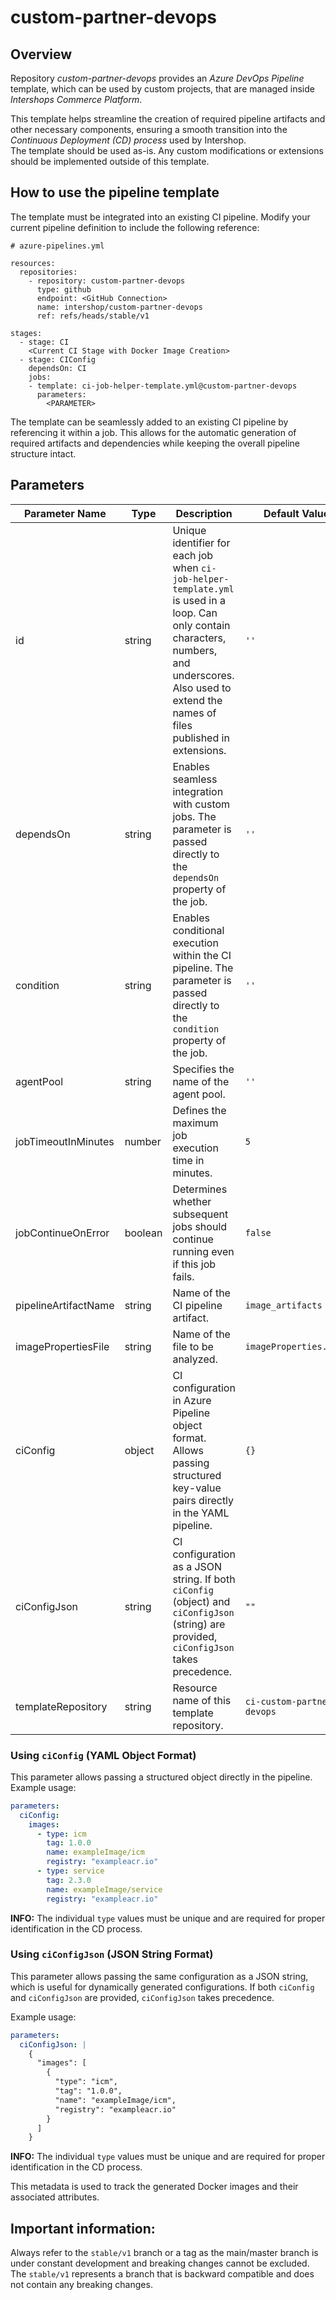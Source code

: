 # custom-partner-devops

## Overview

Repository *custom-partner-devops* provides an *Azure DevOps Pipeline* template, which can be used by custom projects, that are managed inside *Intershops Commerce Platform*.

This template helps streamline the creation of required pipeline artifacts and other necessary components, ensuring a smooth transition into the *Continuous Deployment (CD) process* used by Intershop.  
The template should be used as-is. Any custom modifications or extensions should be implemented outside of this template.  

## How to use the pipeline template

The template must be integrated into an existing CI pipeline. Modify your current pipeline definition to include the following reference:  

```
# azure-pipelines.yml

resources:
  repositories:
    - repository: custom-partner-devops
      type: github
      endpoint: <GitHub Connection>
      name: intershop/custom-partner-devops
      ref: refs/heads/stable/v1

stages:
  - stage: CI
    <Current CI Stage with Docker Image Creation>
  - stage: CIConfig
    dependsOn: CI
    jobs:
    - template: ci-job-helper-template.yml@custom-partner-devops
      parameters:
        <PARAMETER>

```

The template can be seamlessly added to an existing CI pipeline by referencing it within a job. This allows for the automatic generation of required artifacts and dependencies while keeping the overall pipeline structure intact.  

## Parameters

| Parameter Name | Type | Description | Default Value | Required |  
|---|---|---|---|---|  
| id | string | Unique identifier for each job when `ci-job-helper-template.yml` is used in a loop. Can only contain characters, numbers, and underscores. Also used to extend the names of files published in extensions. | `''` | No |  
| dependsOn | string | Enables seamless integration with custom jobs. The parameter is passed directly to the `dependsOn` property of the job. | `''` | No |  
| condition | string | Enables conditional execution within the CI pipeline. The parameter is passed directly to the `condition` property of the job. | `''` | No |  
| agentPool | string | Specifies the name of the agent pool. | `''` | Yes |  
| jobTimeoutInMinutes | number | Defines the maximum job execution time in minutes. | `5` | No |  
| jobContinueOnError | boolean | Determines whether subsequent jobs should continue running even if this job fails. | `false` | No |  
| pipelineArtifactName | string | Name of the CI pipeline artifact. | `image_artifacts` | No |  
| imagePropertiesFile | string | Name of the file to be analyzed. | `imageProperties.yaml` | No |  
| ciConfig | object | CI configuration in Azure Pipeline object format. Allows passing structured key-value pairs directly in the YAML pipeline. | `{}` | Yes, if `ciConfigJson` is not set |  
| ciConfigJson | string | CI configuration as a JSON string. If both `ciConfig` (object) and `ciConfigJson` (string) are provided, `ciConfigJson` takes precedence. | `""` | Yes, if `ciConfig` is not set |  
| templateRepository | string | Resource name of this template repository. | `ci-custom-partner-devops` | No |  

### Using `ciConfig` (YAML Object Format)  

This parameter allows passing a structured object directly in the pipeline. Example usage:  

```yaml
parameters:
  ciConfig:
    images:
      - type: icm
        tag: 1.0.0
        name: exampleImage/icm
        registry: "exampleacr.io"
      - type: service
        tag: 2.3.0
        name: exampleImage/service
        registry: "exampleacr.io"
```

**INFO:** The individual `type` values must be unique and are required for proper identification in the CD process.

### Using `ciConfigJson` (JSON String Format)  

This parameter allows passing the same configuration as a JSON string, which is useful for dynamically generated configurations. If both `ciConfig` and `ciConfigJson` are provided, `ciConfigJson` takes precedence.  

Example usage:  

```yaml
parameters:
  ciConfigJson: |
    {
      "images": [
        {
          "type": "icm",
          "tag": "1.0.0",
          "name": "exampleImage/icm",
          "registry": "exampleacr.io"
        }
      ]
    }
```

**INFO:** The individual `type` values must be unique and are required for proper identification in the CD process.

This metadata is used to track the generated Docker images and their associated attributes.

## Important information:

Always refer to the `stable/v1` branch or a tag as the main/master branch is under constant development and breaking changes cannot be excluded. The `stable/v1` represents a branch that is backward compatible and does not contain any breaking changes.
